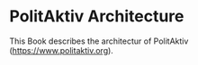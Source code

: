 # PolitAktiv Architecture

This Book describes the architectur of PolitAktiv (https://www.politaktiv.org).
